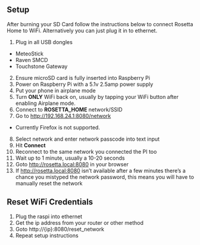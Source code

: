 ## Setup

After burning your SD Card follow the instructions below to connect Rosetta Home to WiFi. Alternatively you can just plug it in to ethernet.


1. Plug in all USB dongles
  * MeteoStick
  * Raven SMCD
  * Touchstone Gateway
2. Ensure microSD card is fully inserted into Raspberry Pi
3. Power on Raspberry Pi with a 5.1v 2.5amp power supply
4. Put your phone in airplane mode
5. Turn **ONLY** WiFi back on, usually by tapping your WiFi button after enabling Airplane mode.
6. Connect to **ROSETTA_HOME** network/SSID
7. Go to http://192.168.24.1:8080/network
  * Currently Firefox is not supported.
8. Select network and enter network passcode into text input
9. Hit **Connect**
10. Reconnect to the same network you connected the PI too
11. Wait up to 1 minute, usually a 10-20 seconds
12. Goto http://rosetta.local:8080 in your browser
13. If http://rosetta.local:8080 isn’t available after a few minutes there’s a chance you mistyped the network password, this means you will have to manually reset the network

## Reset WiFi Credentials

1. Plug the raspi into ethernet
2. Get the ip address from your router or other method
3. Goto http://{ip}:8080/reset_network
4. Repeat setup instructions
